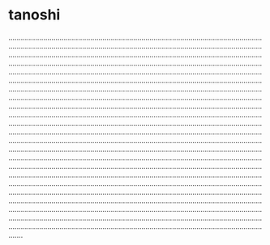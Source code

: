 # tanoshi
...........................................................................................................................................................................................................................................................................................................................................................................................................................................................................................................................................................................................................................................................................................................................................................................................................................................................................................................................................................................................................................................................................................................................................................................................................................................................................................................................................................................................................................................................................................................................................................................................................................................................................................................................................................................................................................................................................................................................................................................................................................................................................................................................................................................................................................................................................................................................................................................................................................................................................................................................................................................................................................................................................................................................................................................................................................................................................................................................................................................